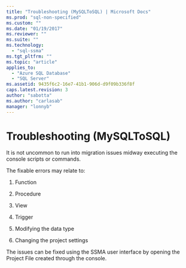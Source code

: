 ```yaml
---
title: "Troubleshooting (MySQLToSQL) | Microsoft Docs"
ms.prod: "sql-non-specified"
ms.custom: ""
ms.date: "01/19/2017"
ms.reviewer: ""
ms.suite: ""
ms.technology: 
  - "sql-ssma"
ms.tgt_pltfrm: ""
ms.topic: "article"
applies_to: 
  - "Azure SQL Database"
  - "SQL Server"
ms.assetid: 9435f6c2-16e7-41b1-906d-d9f09b336f8f
caps.latest.revision: 3
author: "sabotta"
ms.author: "carlasab"
manager: "lonnyb"
---
```

# Troubleshooting (MySQLToSQL)
It is not uncommon to run into migration issues midway executing the console scripts or commands.  
  
The fixable errors may relate to:  
  
1.  Function  
  
2.  Procedure  
  
3.  View  
  
4.  Trigger  
  
5.  Modifying the data type  
  
6.  Changing the project settings  
  
The issues can be fixed using the SSMA user interface by opening the Project File created through the console.  
  
